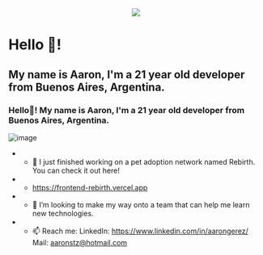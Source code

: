 <div>
  <div align ="center">
    <img src= "https://user-images.githubusercontent.com/99607710/184950157-bc1aa440-ff63-4952-a984-dee24408ede1.png"/>
  </div>
  <h1>Hello 👋!</h1>
  <h2>My name is Aaron, I'm a 21 year old developer from Buenos Aires, Argentina.</h2>
</div>


### Hello👋! My name is Aaron, I'm a 21 year old developer from Buenos Aires, Argentina.
![image](https://user-images.githubusercontent.com/99607710/184950157-bc1aa440-ff63-4952-a984-dee24408ede1.png)
- - 🔭 I just finished working on a pet adoption network named Rebirth. You can check it out here! 
- - https://frontend-rebirth.vercel.app
- - 👯 I’m looking to make my way onto a team that can help me learn new technologies.
- - 📫 Reach me: LinkedIn: https://www.linkedin.com/in/aarongerez/ Mail: aaronstz@hotmail.com
